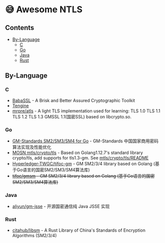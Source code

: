# 😅 Awesome NTLS

## Contents
- [By-Language](#lang)
    * [C](#lang-c)
    * [Go](#lang-go)
    * [Java](#lang-java)
    * [Rust](#lang-rust)


<a name="lang"></a>
## By-Language

<a name="lang-c"></a>
### C
- [BabaSSL](https://github.com/BabaSSL/BabaSSL) - A Brisk and Better Assured Cryptographic Toolkit
- [Tengine](https://github.com/alibaba/tengine)
- [mrpre/atls](https://github.com/mrpre/atls) -  A light TLS implementation used for learning: TLS 1.0 TLS 1.1 TLS 1.2 TLS 1.3 GMSSL 1.1(国密SSL) based on libcrypto.so.

<a name="lang-go"></a>
### Go
- [GM-Standards SM2/SM3/SM4 for Go](https://github.com/emmansun/gmsm) - GM-Standards 中国国家商用密码算法实现及性能优化
- [MOSN mtls/crypto/tls](https://github.com/mosn/mosn/tree/master/pkg/mtls/crypto) - Based on Golang1.12.7's standard library crypto/tls, add supports for tls1.3-gm. See [mtls/crypto/tls/README](https://github.com/mosn/mosn/blob/13ccf5666a2387ed66e04f2651110c4a0d1872ed/pkg/mtls/crypto/README)
- [Hyperledger-TWGC/tjfoc-gm](https://github.com/tjfoc/gmsm) - GM SM2/3/4 library based on Golang (基于Go语言的国密SM2/SM3/SM4算法库)
- <del>[tjfoc/gmsm](https://github.com/Hyperledger-TWGC/tjfoc-gm) - GM SM2/3/4 library based on Golang (基于Go语言的国密SM2/SM3/SM4算法库)</del>

<a name="lang-java"></a>
### Java
- [aliyun/gm-jsse](https://github.com/aliyun/gm-jsse) - 开源国密通信纯 Java JSSE 实现

<a name="lang-rust"></a>
### Rust
- [citahub/libsm](https://github.com/citahub/libsm) - A Rust Library of China's Standards of Encryption Algorithms (SM2/3/4)

